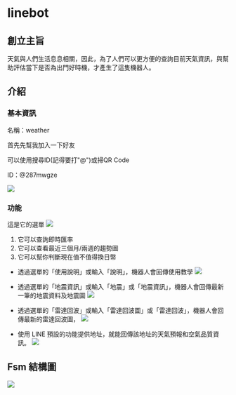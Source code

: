 # linebot
## 創立主旨

天氣與人們生活息息相關，因此，為了人們可以更方便的查詢目前天氣資訊，與幫助評估當下是否為出門好時機，才產生了這隻機器人。

## 介紹
### 基本資訊
名稱：weather

首先先幫我加入一下好友

可以使用搜尋ID(記得要打"@")或掃QR Code

ID：@287mwgze

![](https://imgur.com/m8ity4v.png)

### 功能
這是它的選單
![](https://imgur.com/y6RylRi.png)

1. 它可以查詢即時匯率
2. 它可以查看最近三個月/兩週的趨勢圖
3. 它可以幫你判斷現在值不值得換日幣

+ 透過選單的「使用說明」或輸入「說明」，機器人會回傳使用教學
![](https://imgur.com/3LWMzmS.png)

+ 透過選單的「地震資訊」或輸入「地震」或「地震資訊」，機器人會回傳最新一筆的地震資料及地震圖
![](https://imgur.com/rEd6fko.png)

+ 透過選單的「雷達回波」或輸入「雷達回波圖」或「雷達回波」，機器人會回傳最新的雷達回波圖，
![](https://imgur.com/SzamXrH.png)

+ 使用 LINE 預設的功能提供地址，就能回傳該地址的天氣預報和空氣品質資訊。
![](https://imgur.com/pYYQXpk.png)



## Fsm 結構圖
![](https://i.imgur.com/zEHiCcn.png)


